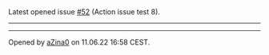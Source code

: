 ## 

Latest opened issue [#52](https://github.com/nbakotic/GameProject/issues/52) (Action issue test 8).

---



---

Opened by [aZina0](https://github.com/aZina0) on 11.06.22 16:58 CEST.